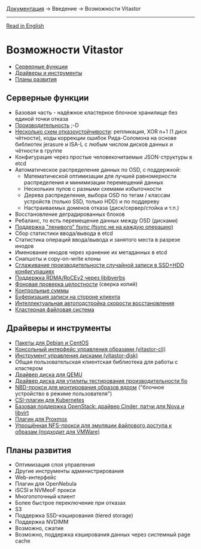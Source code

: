 [Документация](../../README-ru.md#документация) → Введение → Возможности Vitastor

-----

[Read in English](features.en.md)

# Возможности Vitastor

- [Серверные функции](#серверные-функции)
- [Драйверы и инструменты](#драйверы-и-инструменты)
- [Планы развития](#планы-развития)

## Серверные функции

- Базовая часть - надёжное кластерное блочное хранилище без единой точки отказа
- [Производительность](../performance/comparison1.ru.md) ;-D
- [Несколько схем отказоустойчивости](../config/pool.ru.md#scheme): репликация, XOR n+1 (1 диск чётности), коды коррекции ошибок
  Рида-Соломона на основе библиотек jerasure и ISA-L с любым числом дисков данных и чётности в группе
- Конфигурация через простые человекочитаемые JSON-структуры в etcd
- Автоматическое распределение данных по OSD, с поддержкой:
  - Математической оптимизации для лучшей равномерности распределения и минимизации перемещений данных
  - Нескольких пулов с разными схемами избыточности
  - Дерева распределения, выбора OSD по тегам / классам устройств (только SSD, только HDD) и по поддереву
  - Настраиваемых доменов отказа (диск/сервер/стойка и т.п.)
- Восстановление деградированных блоков
- Ребаланс, то есть перемещение данных между OSD (дисками)
- [Поддержка "ленивого" fsync (fsync не на каждую операцию)](../config/layout-cluster.ru.md#immediate_commit)
- Сбор статистики ввода/вывода в etcd
- Статистика операций ввода/вывода и занятого места в разрезе инодов
- Именование инодов через хранение их метаданных в etcd
- Снапшоты и copy-on-write клоны
- [Сглаживание производительности случайной записи в SSD+HDD конфигурациях](../config/osd.ru.md#throttle_small_writes)
- [Поддержка RDMA/RoCEv2 через libibverbs](../config/network.ru.md#rdma_device)
- [Фоновая проверка целостности](../config/osd.ru.md#auto_scrub) (сверка копий)
- [Контрольные суммы](../config/layout-osd.ru.md#data_csum_type)
- [Буферизация записи на стороне клиента](../config/client.ru.md#client_enable_writeback)
- [Интеллектуальная автоподстройка скорости восстановления](../config/osd.ru.md#recovery_tune_interval)
- [Кластерная файловая система](../usage/nfs.ru.md#vitastorfs)

## Драйверы и инструменты

- [Пакеты для Debian и CentOS](../installation/packages.ru.md)
- [Консольный интерфейс управления образами (vitastor-cli)](../usage/cli.ru.md)
- [Инструмент управления дисками (vitastor-disk)](../usage/disk.ru.md)
- Общая пользовательская клиентская библиотека для работы с кластером
- [Драйвер диска для QEMU](../usage/qemu.ru.md)
- [Драйвер диска для утилиты тестирования производительности fio](../usage/fio.ru.md)
- [NBD-прокси для монтирования образов ядром](../usage/nbd.ru.md) ("блочное устройство в режиме пользователя")
- [CSI-плагин для Kubernetes](../installation/kubernetes.ru.md)
- [Базовая поддержка OpenStack: драйвер Cinder, патчи для Nova и libvirt](../installation/openstack.ru.md)
- [Плагин для Proxmox](../installation/proxmox.ru.md)
- [Упрощённая NFS-прокси для эмуляции файлового доступа к образам (подходит для VMWare)](../usage/nfs.ru.md#псевдо-фс)

## Планы развития

- Оптимизация слоя управления
- Другие инструменты администрирования
- Web-интерфейс
- Плагин для OpenNebula
- iSCSI и NVMeoF прокси
- Многопоточный клиент
- Более быстрое переключение при отказах
- S3
- Поддержка SSD-кэширования (tiered storage)
- Поддержка NVDIMM
- Возможно, сжатие
- Возможно, поддержка кэширования данных через системный page cache
